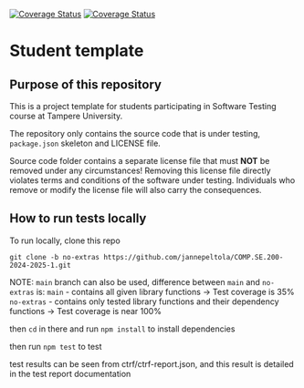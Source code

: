 [![Coverage Status](https://coveralls.io/repos/github/jannepeltola/COMP.SE.200-2024-2025-1/badge.svg?branch=no-extras)](https://coveralls.io/github/jannepeltola/COMP.SE.200-2024-2025-1?branch=no-extras)
[![Coverage Status](https://coveralls.io/repos/github/jannepeltola/COMP.SE.200-2024-2025-1/badge.svg?branch=main)](https://coveralls.io/github/jannepeltola/COMP.SE.200-2024-2025-1?branch=main)

# Student template

## Purpose of this repository

This is a project template for students participating in Software Testing course
at Tampere University.

The repository only contains the source code that is under testing, `package.json` skeleton
and LICENSE file.

Source code folder contains a separate license file that must **NOT** be removed under any circumstances!
Removing this license file directly violates terms and conditions of the software under testing.
Individuals who remove or modify the license file will also carry the consequences.


## How to run tests locally

To run locally, clone this repo

```git clone -b no-extras https://github.com/jannepeltola/COMP.SE.200-2024-2025-1.git```

NOTE: ```main``` branch can also be used, difference between ```main``` and ```no-extras``` is:
```main``` - contains all given library functions -> Test coverage is 35%
```no-extras``` - contains only tested library functions and their dependency functions -> Test coverage is near 100%

then ```cd``` in there and run ```npm install``` to install dependencies

then run ```npm test``` to test

test results can be seen from ctrf/ctrf-report.json, and this result is detailed in the test report documentation
